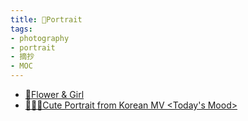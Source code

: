 ```yaml
---
title: 👧Portrait
tags:
- photography
- portrait
- 摘抄
- MOC
---
```


* [🌸Flower & Girl](photography/Aesthetic/Portrait/Flower_and_Girl.md)
* [👧🇰🇷Cute Portrait from Korean MV <Today's Mood>](photography/Aesthetic/Portrait/From%20Korean%20MV%20Todays_Mod.md)
